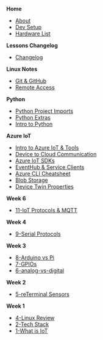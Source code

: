 **Home**
- [About](/)
- [Dev Setup](wk1/vscode-python-setup.md)
- [Hardware List ](wk1/4-hardware-list.md)

**Lessons Changelog**
- [Changelog](lesson-changelog.md)

**Linux Notes**
- [Git & GitHub](linux-reterminal/git-github.md)
- [Remote Access](linux-reterminal/linux-bash.md)

**Python**
- [Python Project Imports](lessons/19-python-projects-imports.md)
- [Python Extras](lessons/10-python-extras.md)
- [Intro to Python](wk1/2-intro-python.md)

**Azure IoT**
- [Intro to Azure IoT & Tools](lessons/12-intro-azure-iot.md)
- [Device to Cloud Communication](lessons/13-device-cloud-communication.md)
- [Azure IoT SDKs](lessons/14-azure-sdks.md)
- [EventHub & Service Clients](lessons/15-eventhub-dotnet.md)
- [Azure CLI Cheatsheet](lessons/15-azure-cli-cheatsheet.md)
- [Blob Storage](lessons/16-blob-storage.md)
- [Device Twin Properties](lessons/17-device-twins.md)

**Week 6**
- [11-IoT Protocols & MQTT](lessons/11-iot-protocols.md)

**Week 4**
- [9-Serial Protocols](lessons/9-serial-protocols.md)

**Week 3**
- [8-Arduino vs Pi](lessons/8-arduino-vs-raspberry-pi.md)
- [7-GPIOs](lessons/7-gpios.md)
- [6-analog-vs-digital](lessons/6-analog-vs-digital.md)

**Week 2**
- [5-reTerminal Sensors](lessons/5-reterminal-sensors.md)

**Week 1**
- [4-Linux Review](wk1/3-linux-review.md)
- [2-Tech Stack](wk1/0-tech-stack.md)
- [1-What is IoT](wk1/1-what-is-iot.md)

<!--
**Week 13**
- [EventHubs with .NET](wk13/eventhub-dotnet.md)

**Week 10**
- [Device Twins](wk10/device-twins.md)
- [Message Storage & Routing](wk10/message-routing-storage.md)

**Week 9**
- [Python Extras](wk9/python-extras.md)

**Week 8**
- [Intro to Azure](wk8/intro-azure-iot.md)
- [Device-Cloud Communication](wk8/device-cloud-communication.md)

**Week 7**
- [IoT Protocols](wk7/iot-protocols.md)

**Week 5**
- [Serial Protocols](wk5/serial-protocols.md)
- [Ohm's Law](wk5/ohms-law.md)

**Week 4**
- [Arduino vs Pi](wk4/arduino-vs-raspberry-pi.md)
- [Analog & Digital Signals](wk4/analog-vs-digital.md)
- [GPIO's](wk4/gpios.md)


-->